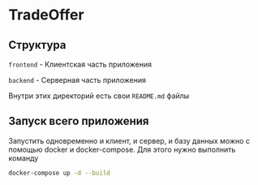 # TradeOffer

## Структура

`frontend` - Клиентская часть приложения

`backend` - Серверная часть приложения

Внутри этих директорий есть свои `README.md` файлы

## Запуск всего приложения

Запустить одновременно и клиент, и сервер, и базу данных можно с помощью docker и docker-compose. Для этого нужно выполнить команду
```bash
docker-compose up -d --build
```